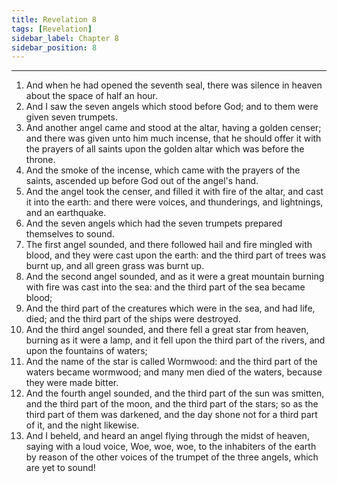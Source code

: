 ```yaml
---
title: Revelation 8
tags: [Revelation]
sidebar_label: Chapter 8
sidebar_position: 8
---
```


---
1. And when he had opened the seventh seal, there was silence in heaven about the space of half an hour.
2. And I saw the seven angels which stood before God; and to them were given seven trumpets.
3. And another angel came and stood at the altar, having a golden censer; and there was given unto him much incense, that he should offer it with the prayers of all saints upon the golden altar which was before the throne.
4. And the smoke of the incense, which came with the prayers of the saints, ascended up before God out of the angel's hand.
5. And the angel took the censer, and filled it with fire of the altar, and cast it into the earth: and there were voices, and thunderings, and lightnings, and an earthquake.
6. And the seven angels which had the seven trumpets prepared themselves to sound.
7. The first angel sounded, and there followed hail and fire mingled with blood, and they were cast upon the earth: and the third part of trees was burnt up, and all green grass was burnt up.
8. And the second angel sounded, and as it were a great mountain burning with fire was cast into the sea: and the third part of the sea became blood;
9. And the third part of the creatures which were in the sea, and had life, died; and the third part of the ships were destroyed.
10. And the third angel sounded, and there fell a great star from heaven, burning as it were a lamp, and it fell upon the third part of the rivers, and upon the fountains of waters;
11. And the name of the star is called Wormwood: and the third part of the waters became wormwood; and many men died of the waters, because they were made bitter.
12. And the fourth angel sounded, and the third part of the sun was smitten, and the third part of the moon, and the third part of the stars; so as the third part of them was darkened, and the day shone not for a third part of it, and the night likewise.
13. And I beheld, and heard an angel flying through the midst of heaven, saying with a loud voice, Woe, woe, woe, to the inhabiters of the earth by reason of the other voices of the trumpet of the three angels, which are yet to sound!